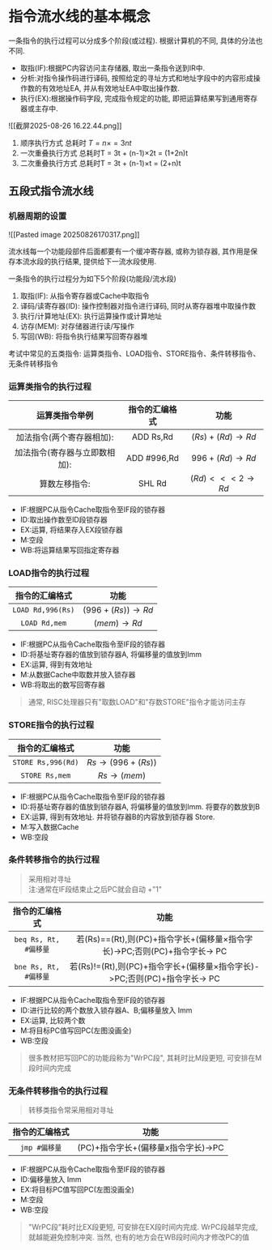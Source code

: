 # 指令流水线的基本概念

一条指令的执行过程可以分成多个阶段(或过程).
根据计算机的不同, 具体的分法也不同.

- 取指(IF):根据PC内容访问主存储器, 取出一条指令送到IR中.
- 分析:对指令操作码进行译码, 按照给定的寻址方式和地址字段中的内容形成操作数的有效地址EA, 并从有效地址EA中取出操作数.
- 执行(EX):根据操作码字段, 完成指令规定的功能, 即把运算结果写到通用寄存器或主存中.

![[截屏2025-08-26 16.22.44.png]]

1. 顺序执行方式 总耗时 $T = n \times = 3nt$
2. 一次重叠执行方式 总耗时T = 3t + (n-1)×2t = (1+2n)t
3. 二次重叠执行方式 总耗时T = 3t + (n-1)×t = (2+n)t

## 五段式指令流水线

### 机器周期的设置

![[Pasted image 20250826170317.png]]

流水线每一个功能段部件后面都要有一个缓冲寄存器, 或称为锁存器, 其作用是保存本流水段的执行结果, 提供给下一流水段使用.

一条指令的执行过程分为如下5个阶段(功能段/流水段)

1. 取指(IF): 从指令寄存器或Cache中取指令
2. 译码/读寄存器(ID): 操作控制器对指令进行译码, 同时从寄存器堆中取操作数
3. 执行/计算地址(EX): 执行运算操作或计算地址
4. 访存(MEM): 对存储器进行读/写操作
5. 写回(WB): 将指令执行结果写回寄存器堆

考试中常见的五类指令: 运算类指令、LOAD指令、STORE指令、条件转移指令、无条件转移指令

### 运算类指令的执行过程

|        运算类指令举例         | 指令的汇编格式 |       功能        |
| :---------------------------: | :------------: | :---------------: |
|   加法指令(两个寄存器相加):   |   ADD Rs,Rd    | $(Rs)+(Rd)\to Rd$ |
| 加法指令(寄存器与立即数相加): |  ADD #996,Rd   | $996+(Rd)\to Rd$  |
|         算数左移指令:         |     SHL Rd     | $(Rd)<<<2\to Rd$  |

- IF:根据PC从指令Cache取指令至IF段的锁存器
- ID:取出操作数至ID段锁存器
- EX:运算, 将结果存入EX段锁存器
- M:空段
- WB:将运算结果写回指定寄存器

### LOAD指令的执行过程

|  指令的汇编格式   |        功能        |
| :---------------: | :----------------: |
| `LOAD Rd,996(Rs)` | $(996+(Rs))\to Rd$ |
|   `LOAD Rd,mem`   |   $(mem) \to Rd$   |

- IF:根据PC从指令Cache取指令至IF段的锁存器
- ID:将基址寄存器的值放到锁存器A, 将偏移量的值放到Imm
- EX:运算, 得到有效地址
- M:从数据Cache中取数并放入锁存器
- WB:将取出的数写回寄存器

> 通常, RISC处理器只有"取数LOAD"和"存数STORE"指令才能访问主存

### STORE指令的执行过程

|   指令的汇编格式   |        功能         |
| :----------------: | :-----------------: |
| `STORE Rs,996(Rd)` | $Rs \to (996+(Rs))$ |
|   `STORE Rs,mem`   |   $Rs \to (mem)$    |

- IF:根据PC从指令Cache取指令至IF段的锁存器
- ID:将基址寄存器的值放到锁存器A, 将偏移量的值放到Imm. 将要存的数放到B
- EX:运算, 得到有效地址. 并将锁存器B的内容放到锁存器 Store.
- M:写入数据Cache
- WB:空段

### 条件转移指令的执行过程

> 采用相对寻址 <BR>
> 注:通常在IF段结束止之后PC就会自动 +"1"

|    指令的汇编格式     |                                   功能                                    |
| :-------------------: | :-----------------------------------------------------------------------: |
| `beq Rs, Rt, #偏移量` | 若(Rs)==(Rt),则(PC)+指令字长+(偏移量×指令字长)->PC;否则(PC)+指令字长-> PC |
| `bne Rs, Rt, #偏移量` | 若(Rs)!=(Rt),则(PC)+指令字长+(偏移量×指令字长)->PC;否则(PC)+指令字长-> PC |

- IF:根据PC从指令Cache取指令至IF段的锁存器
- ID:进行比较的两个数放入锁存器A、B;偏移量放入 Imm
- EX:运算, 比较两个数
- M:将目标PC值写回PC(左图没画全)
- WB:空段

> 很多教材把写回PC的功能段称为"WrPC段", 其耗时比M段更短, 可安排在M段时间内完成

### 无条件转移指令的执行过程

> 转移类指令常采用相对寻址

| 指令的汇编格式 |                功能                 |
| :------------: | :---------------------------------: |
| `jmp #偏移量`  | (PC)+指令字长+(偏移量x指令字长)->PC |

- IF:根据PC从指令Cache取指令至IF段的锁存器
- ID:偏移量放入 Imm
- EX:将目标PC值写回PC(左图没画全)
- M:空段
- WB:空段

> "WrPC段"耗时比EX段更短, 可安排在EX段时间内完成.
> WrPC段越早完成, 就越能避免控制冲突.
> 当然, 也有的地方会在WB段时间内才修改PC的值
